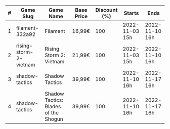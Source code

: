 |#|Game Slug|Game Name|Base Price|Discount (%)|Starts|Ends|
|---|---|---|---|---|---|---|
|1|filament-332a92|Filament|16,99€|100|2022-11-03 15h|2022-11-10 16h|
|2|rising-storm-2-vietnam|Rising Storm 2: Vietnam|21,99€|100|2022-11-03 15h|2022-11-10 16h|
|3|shadow-tactics|Shadow Tactics|39,99€|100|2022-11-10 16h|2022-11-17 16h|
|4|shadow-tactics|Shadow Tactics: Blades of the Shogun|39,99€|100|2022-11-10 16h|2022-11-17 16h|
